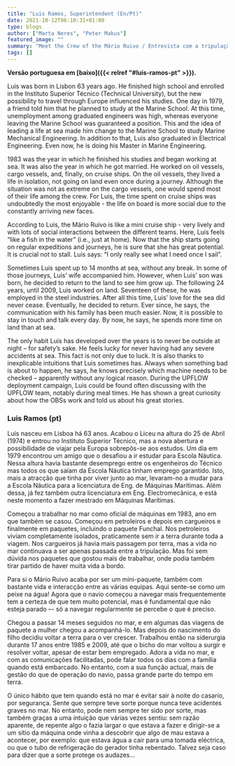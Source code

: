 ```yaml
---
title: "Luis Ramos, Superintendent (En/Pt)"
date: 2021-10-12T06:10:31+01:00
type: blogs
author: ["Marta Neres", "Peter Makus"]
featured_image: ""
summary: "Meet the Crew of the Mário Ruivo / Entrevista com a tripulação do Mário Ruivo"
tags: []
---
```


**Versão portuguesa em [baixo]({{< relref "#luis-ramos-pt" >}}).**

Luis was born in Lisbon 63 years ago.  He finished high school and enrolled in the Instituto Superior Técnico (Technical University), but the new possibility to travel through Europe influenced his studies. One day in 1979, a friend told him that he planned to study at the Marine School. At this time, unemployment among graduated engineers was high, whereas everyone leaving the Marine School was guaranteed a position. This and the idea of leading a life at sea made him change to the Marine School to study Marine Mechanical Engineering. In addition to that, Luis also graduated in Electrical Engineering. Even now, he is doing his Master in Marine Engineering.

1983 was the year in which he finished his studies and began working at sea. It was also the year in which he got married. He worked on oil vessels, cargo vessels, and, finally, on cruise ships. On the oil vessels, they lived a life in isolation, not going on land even once during a journey. Although the situation was not as extreme on the cargo vessels, one would spend most of their life among the crew. For Luis, the time spent on cruise ships was undoubtedly the most enjoyable - the life on board is more social due to the constantly arriving new faces.

According to Luis, the Mário Ruivo is like a mini cruise ship - very lively and with lots of social interactions between the different teams. Here, Luis feels “like a fish in the water” (i.e., just at home). Now that the ship starts going on regular expeditions and journeys, he is sure that she has great potential. It is crucial not to stall. Luis says: “I only really see what I need once I sail”.

Sometimes Luis spent up to 14 months at sea, without any break. In some of those journeys, Luis’ wife accompanied him. However, when Luis’ son was born, he decided to return to the land to see him grow up. The following 24 years, until 2009, Luis worked on land. Seventeen of these, he was employed in the steel industries. After all this time, Luis’ love for the sea did never cease. Eventually, he decided to return. Ever since, he says, the communication with his family has been much easier. Now, it is possible to stay in touch and talk every day. By now, he says, he spends more time on land than at sea.

The only habit Luis has developed over the years is to never be outside at night – for safety’s sake. He feels lucky for never having had any severe accidents at sea. This fact is not only due to luck. It is also thanks to inexplicable intuitions that Luis sometimes has. Always when something bad is about to happen, he says, he knows precisely which machine needs to be checked – apparently without any logical reason.
During the UPFLOW deployment campaign, Luis could be found often discussing with the UPFLOW team, notably during meal times. He has shown a great curiosity about how the OBSs work and told us about his great stories.

### Luis Ramos (pt)

Luis nasceu em Lisboa há 63 anos. Acabou o Liceu na altura do 25 de Abril (1974) e entrou no Instituto Superior Técnico, mas a nova abertura e possibilidade de viajar pela Europa sobrepôs-se aos estudos. Um dia em 1979 encontrou um amigo que o desafiou a ir estudar para Escola Náutica. Nessa altura havia bastante desemprego entre os engenheiros do Técnico mas todos os que saíam da Escola Náutica tinham emprego garantido. Isto, mais a atracção que tinha por viver junto ao mar, levaram-no a mudar para a Escola Náutica para a licenciatura de Eng. de Máquinas Marítimas. Além dessa, já fez também outra licenciatura em Eng. Electromecânica, e está neste momento a fazer mestrado em Máquinas Marítimas.

Começou a trabalhar no mar como oficial de máquinas em 1983, ano em que também se casou. Começou em petroleiros e depois em cargueiros e finalmente em paquetes, incluindo o paquete Funchal. Nos petroleiros viviam completamente isolados, praticamente sem ir a terra durante toda a viagem. Nos cargueiros já havia mais passagem por terra, mas a vida no mar continuava a ser apenas passada entre a tripulação. Mas foi sem dúvida nos paquetes que gostou mais de trabalhar, onde podia também tirar partido de haver muita vida a bordo.

Para si o Mário Ruivo acaba por ser um mini-paquete, também com bastante vida e interacção entre as várias equipas. Aqui sente-se como um peixe na água! Agora que o navio começou a navegar mais frequentemente tem a certeza de que tem muito potencial, mas é fundamental que não esteja parado –- só a navegar regularmente se percebe o que é preciso.

Chegou a passar 14 meses seguidos no mar, e em algumas das viagens de paquete a mulher chegou a acompanhá-lo. Mas depois do nascimento do filho decidiu voltar a terra para o ver crescer. Trabalhou então na siderurgia durante 17 anos entre 1985 e 2009, até que o bicho do mar voltou a surgir e resolver voltar, apesar de estar bem empregado. Adora a vida no mar, e com as comunicações facilitadas, pode falar todos os dias com a família quando está embarcado. No entanto, com a sua função actual, mais de gestão do que de operação do navio, passa grande parte do tempo em terra.

O único hábito que tem quando está no mar é evitar sair à noite do casario, por segurança. Sente que sempre teve sorte porque nunca teve acidentes graves no mar. No entanto, pode nem sempre ter sido por sorte, mas também graças a uma intuição que várias vezes sentiu: sem razão aparente, de repente algo o fazia largar o que estava a fazer e dirigir-se a um sítio da máquina onde vinha a descobrir que algo de mau estava a acontecer, por exemplo: que estava água a cair para uma tomada eléctrica, ou que o tubo de refrigeração do gerador tinha rebentado. Talvez seja caso para dizer que a sorte protege os audazes…
